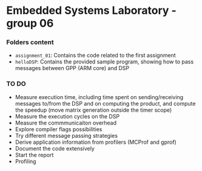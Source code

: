 # Embedded Systems Laboratory - group 06

### Folders content
- `assignment_01`: Contains the code related to the first assignment
- `helloDSP`: Contains the provided sample program, showing how to pass messages between GPP (ARM core) and DSP

### TO DO
- Measure execution time, including time spent on sending/receiving messages to/from the DSP and on computing the product, and compute the speedup (move matrix generation outside the timer scope)
- Measure the execution cycles on the DSP
- Measure the commmunicaiton overhead
- Explore compiler flags possibilities
- Try different message passing strategies
- Derive application information from profilers (MCProf and gprof)
- Document the code extensively
- Start the report
- Profiling
